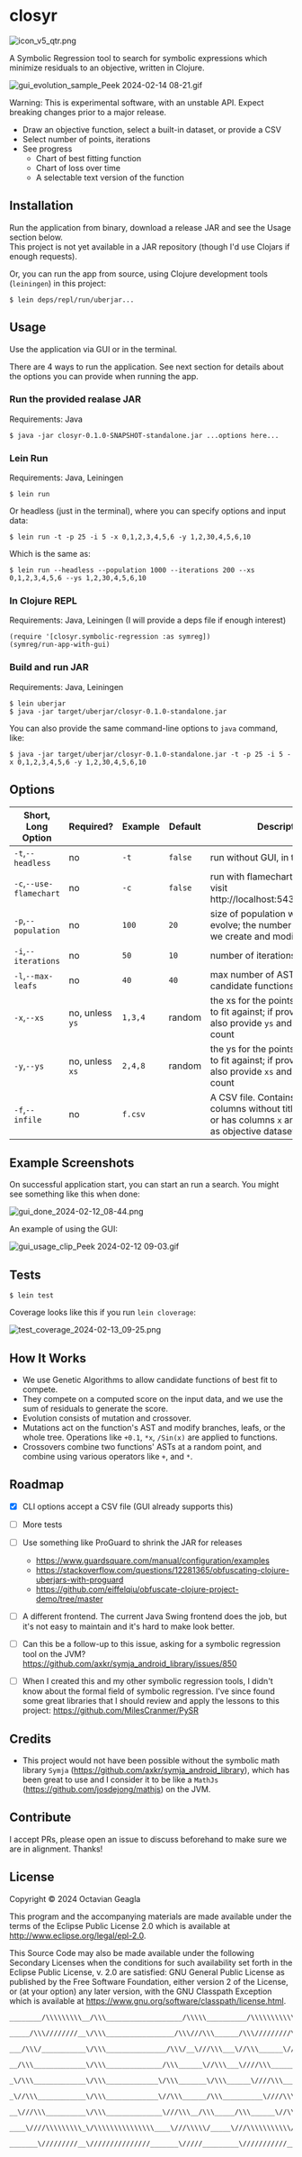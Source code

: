 # closyr

![icon_v5_qtr.png](resources%2Ficons%2Ficon_v5_qtr.png)

A Symbolic Regression tool to search for symbolic expressions which minimize residuals to an objective, written in Clojure.

![gui_evolution_sample_Peek 2024-02-14 08-21.gif](screenshots%2Fgui_evolution_sample_Peek%202024-02-14%2008-21.gif)

Warning: This is experimental software, with an unstable API. Expect breaking changes prior to a major release.

- Draw an objective function, select a built-in dataset, or provide a CSV
- Select number of points, iterations
- See progress 
  - Chart of best fitting function
  - Chart of loss over time
  - A selectable text version of the function

## Installation


Run the application from binary, download a release JAR and see the Usage section below.  
This project is not yet available in a JAR repository (though I'd use Clojars if enough requests).


Or, you can run the app from source, using Clojure development tools (`leiningen`) in this project:

    $ lein deps/repl/run/uberjar...

## Usage

Use the application via GUI or in the terminal. 

There are 4 ways to run the application.  See next section for details about the options you can provide when running the app.


### Run the provided realase JAR

Requirements: Java


    $ java -jar closyr-0.1.0-SNAPSHOT-standalone.jar ...options here...


### Lein Run

Requirements: Java, Leiningen


    $ lein run

Or headless (just in the terminal), where you can specify options and input data:

    $ lein run -t -p 25 -i 5 -x 0,1,2,3,4,5,6 -y 1,2,30,4,5,6,10

Which is the same as:

    $ lein run --headless --population 1000 --iterations 200 --xs 0,1,2,3,4,5,6 --ys 1,2,30,4,5,6,10 

###  In Clojure REPL

Requirements: Java, Leiningen (I will provide a deps file if enough interest)


    (require '[closyr.symbolic-regression :as symreg]) 
    (symreg/run-app-with-gui)

### Build and run JAR

Requirements: Java, Leiningen


    $ lein uberjar
    $ java -jar target/uberjar/closyr-0.1.0-standalone.jar

You can also provide the same command-line options to `java` command, like:

    $ java -jar target/uberjar/closyr-0.1.0-standalone.jar -t -p 25 -i 5 -x 0,1,2,3,4,5,6 -y 1,2,30,4,5,6,10

## Options
| Short, Long Option      | Required?       | Example | Default | Description                                                                                                                   |
|-------------------------|-----------------|---------|---------|-------------------------------------------------------------------------------------------------------------------------------|
| `-t`,`--headless`       | no              | `-t`    | `false` | run without GUI, in terminal only                                                                                             |     
| `-c`,`--use-flamechart` | no              | `-c`    | `false` | run with flamecharts, run then visit http://localhost:54321/flames.svg                                                        |     
| `-p`,`--population`     | no              | `100`   | `20`    | size of population which will evolve; the number of functions we create and modify                                            |    
| `-i`,`--iterations`     | no              | `50`    | `10`    | number of iterations to run for                                                                                               |    
| `-l`,`--max-leafs`      | no              | `40`    | `40`    | max number of AST tree leafs in candidate functions                                                                           |    
| `-x`,`--xs`             | no, unless `ys` | `1,3,4` | random  | the xs for the points in the dataset to fit against; if provided, must also provide `ys` and be the same count                | 
| `-y`,`--ys`             | no, unless `xs` | `2,4,8` | random  | the ys for the points in the dataset to fit against; if provided, must also provide `xs` and be the same count                |    
| `-f`,`--infile`         | no              | `f.csv` |         | A CSV file. Contains either 2 columns without titles in first row, or has columns `x` and `y` to be used as objective dataset |  

## Example Screenshots

On successful application start, you can start an run a search.  You might see something like this when done:

![gui_done_2024-02-12_08-44.png](screenshots%2Fgui_done_2024-02-12_08-44.png)

An example of using the GUI:

![gui_usage_clip_Peek 2024-02-12 09-03.gif](screenshots%2Fgui_usage_clip_Peek%202024-02-12%2009-03.gif)

## Tests

    $ lein test

Coverage looks like this if you run `lein cloverage`:

![test_coverage_2024-02-13_09-25.png](screenshots%2Ftest_coverage_2024-02-13_09-25.png)

## How It Works

- We use Genetic Algorithms to allow candidate functions of best fit to compete.
- They compete on a computed score on the input data, and we use the sum of residuals to generate the score.
- Evolution consists of mutation and crossover. 
- Mutations act on the function's AST and modify branches, leafs, or the whole tree.  Operations like `+0.1`, `*x`, `/Sin(x)` are applied to functions.
- Crossovers combine two functions' ASTs at a random point, and combine using various operators like `+`, and `*`.

## Roadmap

- [x] CLI options accept a CSV file (GUI already supports this)
- [ ] More tests
- [ ] Use something like ProGuard to shrink the JAR for releases 
  - https://www.guardsquare.com/manual/configuration/examples
  - https://stackoverflow.com/questions/12281365/obfuscating-clojure-uberjars-with-proguard
  - https://github.com/eiffelqiu/obfuscate-clojure-project-demo/tree/master
- [ ] A different frontend.  The current Java Swing frontend does the job, but it's not easy to maintain and it's hard to make look better.
- [ ] Can this be a follow-up to this issue, asking for a symbolic regression tool on the JVM? https://github.com/axkr/symja_android_library/issues/850
- [ ] When I created this and my other symbolic regression tools, I didn't know about the formal field of symbolic regression.  I've since found some great libraries that I should review and apply the lessons to this project: https://github.com/MilesCranmer/PySR


## Credits

- This project would not have been possible without the symbolic math library `Symja` (https://github.com/axkr/symja_android_library), which has been great to use and I consider it to be like a `MathJs` (https://github.com/josdejong/mathjs) on the JVM.


## Contribute

I accept PRs, please open an issue to discuss beforehand to make sure we are in alignment. Thanks!



## License

Copyright © 2024 Octavian Geagla

This program and the accompanying materials are made available under the
terms of the Eclipse Public License 2.0 which is available at
http://www.eclipse.org/legal/epl-2.0.

This Source Code may also be made available under the following Secondary
Licenses when the conditions for such availability set forth in the Eclipse
Public License, v. 2.0 are satisfied: GNU General Public License as published by
the Free Software Foundation, either version 2 of the License, or (at your
option) any later version, with the GNU Classpath Exception which is available
at https://www.gnu.org/software/classpath/license.html.

``` 
________/\\\\\\\\\__/\\\___________________/\\\\\__________/\\\\\\\\\\\____/\\\________/\\\____/\\\\\\\\\_____
 _____/\\\////////__\/\\\_________________/\\\///\\\______/\\\/////////\\\_\///\\\____/\\\/___/\\\///////\\\___
  ___/\\\/___________\/\\\_______________/\\\/__\///\\\___\//\\\______\///____\///\\\/\\\/____\/\\\_____\/\\\___
   __/\\\_____________\/\\\______________/\\\______\//\\\___\////\\\_____________\///\\\/______\/\\\\\\\\\\\/____
    _\/\\\_____________\/\\\_____________\/\\\_______\/\\\______\////\\\____________\/\\\_______\/\\\//////\\\____
     _\//\\\____________\/\\\_____________\//\\\______/\\\__________\////\\\_________\/\\\_______\/\\\____\//\\\___
      __\///\\\__________\/\\\______________\///\\\__/\\\_____/\\\______\//\\\________\/\\\_______\/\\\_____\//\\\__
       ____\////\\\\\\\\\_\/\\\\\\\\\\\\\\\____\///\\\\\/_____\///\\\\\\\\\\\/_________\/\\\_______\/\\\______\//\\\_
        _______\/////////__\///////////////_______\/////_________\///////////___________\///________\///________\///__

```

